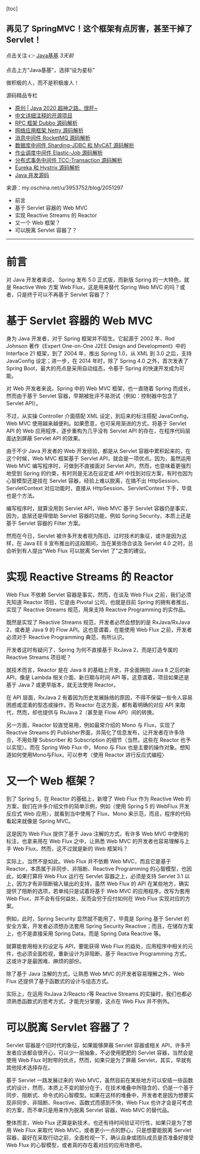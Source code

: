 [toc]

## 再见了 SpringMVC！这个框架有点厉害，甚至干掉了 Servlet！

点击关注 👉 [Java基基](javascript:void(0);) *3天前*

点击上方“Java基基”，选择“设为星标”

做积极的人，而不是积极废人！

源码精品专栏

- [原创 | Java 2020 超神之路，很肝~](http://mp.weixin.qq.com/s?__biz=MzUzMTA2NTU2Ng==&mid=2247487551&idx=1&sn=18f64ba49f3f0f9d8be9d1fdef8857d9&chksm=fa496f8ecd3ee698f4954c00efb80fe955ec9198fff3ef4011e331aa37f55a6a17bc8c0335a8&scene=21#wechat_redirect)
- [中文详细注释的开源项目](http://mp.weixin.qq.com/s?__biz=MzUzMTA2NTU2Ng==&mid=2247486264&idx=1&sn=475ac3f1ef253a33daacf50477203c80&chksm=fa497489cd3efd9f7298f5da6aad0c443ae15f398436aff57cb2b734d6689e62ab43ae7857ac&scene=21#wechat_redirect)
- [RPC 框架 Dubbo 源码解析](https://mp.weixin.qq.com/s?__biz=MzUzMTA2NTU2Ng==&mid=2247484647&idx=1&sn=9eb7e47d06faca20d530c70eec3b8d5c&chksm=fa497b56cd3ef2408f807e66e0903a5d16fbed149ef7374021302901d6e0260ad717d903e8d4&scene=21#wechat_redirect)
- [网络应用框架 Netty 源码解析](https://mp.weixin.qq.com/s?__biz=MzUzMTA2NTU2Ng==&mid=2247485054&idx=2&sn=9f3b85f7b8454634da6c5c2ded9b4dba&chksm=fa4979cfcd3ef0d9d2dd92d8d1bd8f1553abc6e2095a5d743e0b2c2afe4955ea2bbbd7a4b79d&token=55862109&lang=zh_CN&scene=21#wechat_redirect)
- [消息中间件 RocketMQ 源码解析](http://mp.weixin.qq.com/s?__biz=MzUzMTA2NTU2Ng==&mid=2247486256&idx=1&sn=81daccd3fcd2953456c917630636fb26&chksm=fa497481cd3efd97d9239f5eab060e49dea9876a6046eadba0effb878d2fb51f3ba5733e4c0b&scene=21#wechat_redirect)
- [数据库中间件 Sharding-JDBC 和 MyCAT 源码解析](http://mp.weixin.qq.com/s?__biz=MzUzMTA2NTU2Ng==&mid=2247486257&idx=1&sn=4d3c9c675f8833157641a2e0b48e498c&chksm=fa497480cd3efd96fe17975b0b8b141e87fd0a62673e6a30b501460de80b3eb997056f09de08&scene=21#wechat_redirect)
- [作业调度中间件 Elastic-Job 源码解析](http://mp.weixin.qq.com/s?__biz=MzUzMTA2NTU2Ng==&mid=2247486258&idx=1&sn=ae5665ae9c3002b53f87cab44948a096&chksm=fa497483cd3efd950514da5a37160e7fd07f0a96f39265cf7ba3721985e5aadbdcbe7aafc34a&scene=21#wechat_redirect)
- [分布式事务中间件 TCC-Transaction 源码解析](http://mp.weixin.qq.com/s?__biz=MzUzMTA2NTU2Ng==&mid=2247486259&idx=1&sn=b023cf3dbf97e5da59db2f4ee632f5a6&chksm=fa497482cd3efd9402d71469f71863f71a6998b27e12ca2e00446b8178d79dcef0721d8e570a&scene=21#wechat_redirect)
- [Eureka 和 Hystrix 源码解析](http://mp.weixin.qq.com/s?__biz=MzUzMTA2NTU2Ng==&mid=2247486260&idx=1&sn=8f14c0c191d6f8df6eb34202f4ad9708&chksm=fa497485cd3efd93937143a648bc1b530bc7d1f6f8ad4bf2ec112ffe34dee80b474605c22db0&scene=21#wechat_redirect)
- [Java 并发源码](http://mp.weixin.qq.com/s?__biz=MzUzMTA2NTU2Ng==&mid=2247486261&idx=1&sn=bd69f26aadfc826f6313ffbb95e44ee5&chksm=fa497484cd3efd92352d6fb3d05ccbaebca2fafed6f18edbe5be70c99ba088db5c8a7a8080c1&scene=21#wechat_redirect)

来源：my.oschina.net/u/3953752/blog/2051297

- 前言
- 基于 Servlet 容器的 Web MVC
- 实现 Reactive Streams 的 Reactor
- 又一个 Web 框架？
- 可以脱离 Servlet 容器了？

------

# 前言

对 Java 开发者来说， Spring 发布 5.0 正式版，而新版 Spring 的一大特色，就是 Reactive Web 方案 Web Flux，这是用来替代 Spring Web MVC 的吗？或者，只是终于可以不再基于 Servlet 容器了？

# 基于 Servlet 容器的 Web MVC

身为 Java 开发者，对于 Spring 框架并不陌生。它起源于 2002 年、Rod Johnson 著作《Expert One-on-One J2EE Design and Development》中的 Interface 21 框架，到了 2004 年，推出 Spring 1.0，从 XML 到 3.0 之后，支持 JavaConfig 设定；进一步，在 2014 年时，除了 Spring 4.0 之外，首次发表了Spring Boot，最大的亮点是采用自动组态，令基于 Spring 的快速开发成为可能。

对 Web 开发者来说，Spring 中的 Web MVC 框架，也一直随着 Spring 而成长，然而由于基于 Servlet 容器，早期被批评不易测试（例如：控制器中包含了 Servlet API）。

不过，从实操 Controller 介面搭配 XML 设定，到后来的标注搭配 JavaConfig，Web MVC 使用越来越便利。如果愿意，也可采用渐进的方式，将基于 Servlet API 的 Web 应用程序，逐步重构为几乎没有 Servlet API 的存在，在程序代码层面达到屏蔽 Servlet API 的效果。

由于不少 Java 开发者的 Web 开发经验，都是从 Servlet 容器中累积起来的，在这个时候，Web MVC 框架基于 Servlet API，就会是一项优点。因为，虽然运用 Web MVC 编写程序时，可做到不直接面对 Servlet API，然而，也意味着更强烈地受到 Spring 的约束，有时则是无法在设定或 API 中找到对应方案，有时也因为心智模型还是挂在 Servlet 容器，经验上难以脱离，在搞不出 HttpSession、ServletContext 对应功能时，直接从 HttpSession、ServletContext 下手，毕竟也是个方法。

编写程序时，就算没用到 Servlet API，Web MVC 基于 Servlet 容器仍是事实，因为，底层还是得借助 Servlet 容器的功能，例如 Spring Security，本质上还是基于 Servlet 容器的 Filter 方案。

然而在今日，Servlet 被许多开发者视为陈旧、过时技术的象征，或许是因为这样，在 Java EE 8 宣布推出的这段期间，当在某些场合谈及 Servlet 4.0 之时，总会听到有人提出“Web Flux 可以脱离 Servlet 了”之类的建议。

# 实现 Reactive Streams 的 Reactor

Web Flux 不依赖 Servlet 容器是事实，然而，在谈及 Web Flux 之前，我们必须先知道 Reactor 项目，它是由 Pivotal 公司，也就是目前 Spring 的拥有者推出，实现了 Reactive Streams 规范，用来支持 Reactive Programming 的实作品。

既然是实现了 Reactive Streams 规范，开发者必然会想到的是 RxJava/RxJava 2，或者是 Java 9 的 Flow API。这也意谓着，在能使用 Web Flux 之前，开发者必须对于 Reactive Programming 典范，有所认识。

开发者这时有疑问了，Spring 为何不直接基于 RxJava 2，而是打造专属的 Reactive Streams 项目呢？

就技术而言，Reactor 是在 Java 8 的基础上开发，并全面拥抱 Java 8 之后的新 API，像是 Lambda 相关介面、新日期与时间 API 等，这意谓着，项目如果还是基于 Java 7 或更早版本，就无法使用 Reactor。

在 API 层面，RxJava 2 有着因为历史发展脉络的原因，不得不保留一些令人容易困惑或混淆的型态或操作，而 Reactor 在这方面，都有着明确的对应 API 来取代，然而，却也提供与 RxJava 2（甚至是 Flow API）间的转换。

另一方面，Reactor 较直觉易用，例如最常介绍的 Mono 与 Flux，实现了 Reactive Streams 的 Publisher界面，并简化了信息发布，让开发者在许多场合，不用处理 Subscriber 和 Subscription 的细节（当然，这些在 Reactor 也予以实现）。而在 Spring Web Flux 中，Mono 与 Flux 也是主要的操作对象。想知道如何使用Mono与Flux，可以参考〈使用 Reactor 进行反应式编程〉

# 又一个 Web 框架？

到了 Spring 5，在 Reactor 的基础上，新增了 Web Flux 作为 Reactive Web 的方案，我们在许多介绍文件的简单示例，例如〈使用 Spring 5 的 WebFlux 开发反应式 Web 应用〉，就看到当中使用了 Flux、Mono 来示范，而且，程序的代码看起来就像是 Spring MVC。

这是因为 Web Flux 提供了基于 Java 注解的方式，有许多 Web MVC 中使用的标注，也拿来用在 Web Flux 之中，让熟悉 Web MVC 的开发者也容易理解与上手 Web Flux，然而，这不过就是新的 Web 框架吗？

实际上，当然不是如此。Web Flux 并不依赖 Web MVC，而且它是基于 Reactor，本质属于非同步、非阻断、Reactive Programming 的心智模型，也因此，如果打算将 Web Flux 运行在 Servlet 容器之上，必须是支持 Servlet 3.1 以上，因为才有非阻断输入输出的支持，虽然 Web Flux 的 API 在某些地方，确实提供了阻断的选项，若单纯只是试着将基于 Web MVC 的应用程序，改写为套用 Web Flux，并不会有任何益处，反而会穷于应付如何在 Web Flux 实现对应的方案。

例如，此时，Spring Security 显然就不能用了，毕竟是 Spring 基于 Servlet 的安全方案，开发者必须想办法套用 Spring Security Reactive；而且，在储存方案上，也不是直接采用 Spring Data，而是 Spring Data Reactive 等。

就算能套用相关的设定与 API，要能获得 Web Flux 的益处，应用程序中相关的元件，也必须全面检视，重新设计为非阻断、基于 Reactive Programming 方式，这或许才是最困难、麻烦的部份。

除了基于 Java 注解的方式，让熟悉 Web MVC 的开发者容易理解之外，Web Flux 还提供了基于函数式的设计与组态方式。

实际上，在运用 RxJava 2/Reacto r等 Reactive Streams 的实操时，我们也都必须熟悉函数式的思考方式，才能充分掌握，这点在 Web Flux 并不例外。

# 可以脱离 Servlet 容器了？

Servlet 容器是个旧时代的象征，如果能够屏蔽 Servlet 容器或相关 API，许多开发者应该都会很开心，可以少一层抽象，不必使用肥肥的 Servlet 容器，当然会是使用 Web Flux 时附带的优点，然而，如果只是为了屏蔽 Servlet，其实，早就有其他技术选择存在。

基于 Servlet 一路发展过来的 Web MVC，虽然目前在某些地方可以安插一些函数式的设计，然而，本质上不变的部分在于，在技术堆叠中所隐含的，仍是一个基于同步、阻断式、命令式的心智模型。如果在这样的堆叠中，开发者老是因为想要实现非同步、非阻断、Reactive、函数式而感到不快，Web Flux 也许才会是可考虑的方案，而不单只是用来作为脱离 Servlet 容器，Web MVC 的替代品。

整体而言，Web Flux 还算是新技术，也还有待时间验证可行性，如果只是为了想用 Web Flux 来取代 Web MVC，或者更小一点的野心，只是想要能脱离 Servlet 容器，最好在采取行动之前，全面检视一下，确认自身或团队成员是否准备好接受 Web Flux 的心智模型，或者真的存在着对应的应用场景吧。